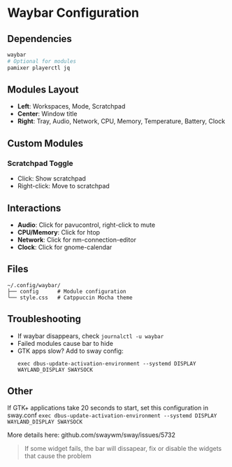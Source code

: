 # Waybar Configuration

## Dependencies
```bash
waybar
# Optional for modules
pamixer playerctl jq
```

## Modules Layout
- **Left**: Workspaces, Mode, Scratchpad
- **Center**: Window title
- **Right**: Tray, Audio, Network, CPU, Memory, Temperature, Battery, Clock

## Custom Modules

### Scratchpad Toggle
- Click: Show scratchpad
- Right-click: Move to scratchpad

## Interactions
- **Audio**: Click for pavucontrol, right-click to mute
- **CPU/Memory**: Click for htop
- **Network**: Click for nm-connection-editor
- **Clock**: Click for gnome-calendar

## Files
```
~/.config/waybar/
├── config      # Module configuration
└── style.css   # Catppuccin Mocha theme
```

## Troubleshooting
- If waybar disappears, check `journalctl -u waybar`
- Failed modules cause bar to hide
- GTK apps slow? Add to sway config:
  ```
  exec dbus-update-activation-environment --systemd DISPLAY WAYLAND_DISPLAY SWAYSOCK
  ```




## Other

If GTK+ applications take 20 seconds to start, set this configuration in sway.conf
`exec dbus-update-activation-environment --systemd DISPLAY WAYLAND_DISPLAY SWAYSOCK`

More details here: github.com/swaywm/sway/issues/5732

> If some widget fails, the bar will dissapear, fix or disable the widgets that cause the problem


